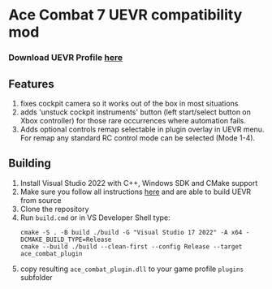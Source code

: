 # Ace Combat 7 UEVR compatibility mod

### Download UEVR Profile [here](https://github.com/keton/ace-combat-uevr/releases/latest)

## Features
1. fixes cockpit camera so it works out of the box in most situations
1. adds 'unstuck cockpit instruments' button (left start/select button on Xbox controller) for those rare occurrences where automation fails.
1. Adds optional controls remap selectable in plugin overlay in UEVR menu. For remap any standard RC control mode can be selected (Mode 1-4).

## Building

1. Install Visual Studio 2022 with C++, Windows SDK and CMake support
1. Make sure you follow all instructions [here](https://github.com/praydog/UEVR/blob/master/COMPILING.md) and are able to build UEVR from source
1. Clone the repository
1. Run `build.cmd` or in VS Developer Shell type:
	```shell
	cmake -S . -B build ./build -G "Visual Studio 17 2022" -A x64 -DCMAKE_BUILD_TYPE=Release
	cmake --build ./build --clean-first --config Release --target ace_combat_plugin
	```
1. copy resulting `ace_combat_plugin.dll` to your game profile `plugins` subfolder

